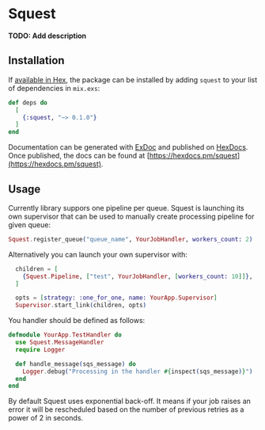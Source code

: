 # Squest

**TODO: Add description**

## Installation

If [available in Hex](https://hex.pm/docs/publish), the package can be installed
by adding `squest` to your list of dependencies in `mix.exs`:

```elixir
def deps do
  [
    {:squest, "~> 0.1.0"}
  ]
end
```

Documentation can be generated with [ExDoc](https://github.com/elixir-lang/ex_doc)
and published on [HexDocs](https://hexdocs.pm). Once published, the docs can
be found at [https://hexdocs.pm/squest](https://hexdocs.pm/squest).

## Usage

Currently library suppors one pipeline per queue.
Squest is launching its own supervisor that can be used to manually create processing pipeline for
given queue:

```elixir
Squest.register_queue("queue_name", YourJobHandler, workers_count: 2)
```

Alternatively you can launch your own supervisor with:

```elixir
  children = [
    {Squest.Pipeline, ["test", YourJobHandler, [workers_count: 10]]},
  ]

  opts = [strategy: :one_for_one, name: YourApp.Supervisor]
  Supervisor.start_link(children, opts)
```

You handler should be defined as follows:

```elixir
defmodule YourApp.TestHandler do
  use Squest.MessageHandler
  require Logger

  def handle_message(sqs_message) do
    Logger.debug("Processing in the handler #{inspect(sqs_message)}")
  end
end
```

By default Squest uses exponential back-off. It means if your job raises an error it will be
rescheduled based on the number of previous retries as a power of 2 in seconds.







